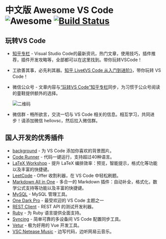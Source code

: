 # 中文版 Awesome VS Code ![Awesome](https://cdn.rawgit.com/sindresorhus/awesome/d7305f38d29fed78fa85652e3a63e154dd8e8829/media/badge.svg) [![Build Status](https://travis-ci.com/formulahendry/awesome-vscode-cn.svg?branch=master)](https://travis-ci.com/formulahendry/awesome-vscode-cn)

## 玩转VS Code

* [知乎专栏](https://zhuanlan.zhihu.com/vs-code) - Visual Studio Code的最新资讯，热门文章，使用技巧，插件推荐，插件开发攻略等，全部都可以在这里找到。带你玩转VSCode！
* 工欲善其事，必先利其器。[知乎 Live《VS Code 从入门到进阶》](https://www.zhihu.com/lives/1124809477068849152)，带你玩转 VS Code！
* 微信公众号 - 文章内容与[“玩转VS Code”知乎专栏](https://zhuanlan.zhihu.com/vs-code)同步，为习惯于公众号阅读的童鞋提供额外的选择。

  ![二维码](https://s1.ax1x.com/2018/12/31/F4mUVs.jpg)
* 微信群 - 畅所欲言，交流一切与 VS Code 相关的信息。相互学习，共同进步！请添加微信 hellovsc，然后拉入微信群。

## 国人开发的优秀插件

* [background](https://marketplace.visualstudio.com/items?itemName=shalldie.background) - 为 VS Code 添加你喜欢的背景图片。
* [Code Runner](https://marketplace.visualstudio.com/items?itemName=formulahendry.code-runner) - 代码一键运行，支持超过40种语言。
* [LaTeX Workshop](https://marketplace.visualstudio.com/items?itemName=James-Yu.latex-workshop) - 提升 LaTeX 编排效率：预览，智能提示，格式化等功能以及丰富的快捷键。
* [LeetCode](https://marketplace.visualstudio.com/items?itemName=shengchen.vscode-leetcode) - Offer 收割利器，在 VS Code 中轻松刷题。
* [Markdown All in One](https://marketplace.visualstudio.com/items?itemName=yzhang.markdown-all-in-one) - 多合一的 Markdown 插件：自动补全，格式化，数学公式支持等功能以及丰富的快捷键。
* [MySQL](https://marketplace.visualstudio.com/items?itemName=formulahendry.vscode-mysql) - MySQL 管理工具。
* [One Dark Pro](https://marketplace.visualstudio.com/items?itemName=zhuangtongfa.Material-theme) - 最受欢迎的 VS Code 主题之一
* [REST Client](https://marketplace.visualstudio.com/items?itemName=humao.rest-client) - REST API 的测试开发利器。
* [Ruby](https://marketplace.visualstudio.com/items?itemName=rebornix.Ruby) - 为 Ruby 语言提供全面支持。
* [Syncing](https://marketplace.visualstudio.com/items?itemName=nonoroazoro.syncing) - 简单可靠的多设备间 VS Code 配置同步工具。
* [Vetur](https://marketplace.visualstudio.com/items?itemName=octref.vetur) - 极为好用的 Vue 开发工具。
* [VSC Netease Music](https://marketplace.visualstudio.com/items?itemName=nondanee.vsc-netease-music) - 边写代码，边听网易云音乐。
